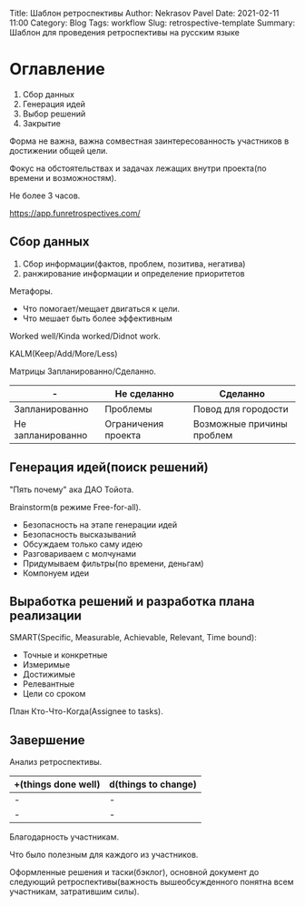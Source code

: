 Title: Шаблон ретроспективы
Author: Nekrasov Pavel
Date: 2021-02-11 11:00
Category: Blog
Tags: workflow
Slug: retrospective-template
Summary: Шаблон для проведения ретроспективы на русским языке

# Оглавление

1. Сбор данных
2. Генерация идей
3. Выбор решений
4. Закрытие

Форма не важна, важна сомвестная заинтересованность участников в достижении общей цели.

Фокус на обстоятельствах и задачах лежащих внутри проекта(по времени и возможностям).

Не более 3 часов.

https://app.funretrospectives.com/

## Сбор данных

1. Сбор информации(фактов, проблем, позитива, негатива)
2. ранжирование информации и определение приоритетов

Метафоры.
- Что помогает/мещает двигаться к цели.
- Что мешает быть более эффективным

Worked well/Kinda worked/Didnot work.

KALM(Keep/Add/More/Less)

Матрицы Запланированно/Сделанно.

-|Не сделанно|Сделанно
-|-|-
Запланированно|Проблемы|Повод для городости
Не запланированно|Ограничения проекта|Возможные причины проблем

## Генерация идей(поиск решений)

"Пять почему" ака ДАО Тойота.

Brainstorm(в режиме Free-for-all).

- Безопасность на этапе генерации идей
- Безопасность высказываний
- Обсуждаем только саму идею
- Разговариваем с молчунами
- Придумываем фильтры(по времени, деньгам)
- Компонуем идеи

## Выработка решений и разработка плана реализации

SMART(Specific, Measurable, Achievable, Relevant, Time bound):

- Точные и конкретные
- Измеримые
- Достижимые
- Релевантные
- Цели со сроком

План Кто-Что-Когда(Assignee to tasks).

## Завершение

Анализ ретроспективы.

+(things done well)|d(things to change)
-|-
-|-
-|-

Благодарность участникам.

Что было полезным для каждого из участников.

Оформленные решения и таски(бэклог), основной документ до следующий ретроспективы(важность вышеобсужденного понятна всем участникам, затратившим силы).
